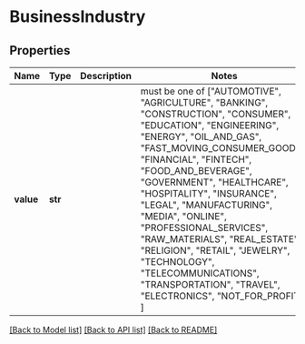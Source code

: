 # BusinessIndustry


## Properties
Name | Type | Description | Notes
------------ | ------------- | ------------- | -------------
**value** | **str** |  |  must be one of ["AUTOMOTIVE", "AGRICULTURE", "BANKING", "CONSTRUCTION", "CONSUMER", "EDUCATION", "ENGINEERING", "ENERGY", "OIL_AND_GAS", "FAST_MOVING_CONSUMER_GOODS", "FINANCIAL", "FINTECH", "FOOD_AND_BEVERAGE", "GOVERNMENT", "HEALTHCARE", "HOSPITALITY", "INSURANCE", "LEGAL", "MANUFACTURING", "MEDIA", "ONLINE", "PROFESSIONAL_SERVICES", "RAW_MATERIALS", "REAL_ESTATE", "RELIGION", "RETAIL", "JEWELRY", "TECHNOLOGY", "TELECOMMUNICATIONS", "TRANSPORTATION", "TRAVEL", "ELECTRONICS", "NOT_FOR_PROFIT", ]

[[Back to Model list]](../README.md#documentation-for-models) [[Back to API list]](../README.md#documentation-for-api-endpoints) [[Back to README]](../README.md)


